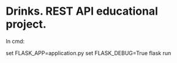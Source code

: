 # Drinks. REST API educational project.

In cmd:

set FLASK_APP=application.py
set FLASK_DEBUG=True
flask run

